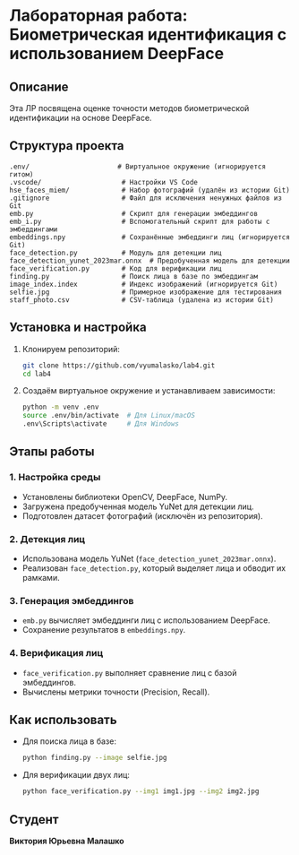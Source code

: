 # Лабораторная работа: Биометрическая идентификация с использованием DeepFace

## Описание
Эта ЛР посвящена оценке точности методов биометрической идентификации на основе DeepFace.

## Структура проекта
```
.env/                      # Виртуальное окружение (игнорируется гитом)
.vscode/                    # Настройки VS Code
hse_faces_miem/             # Набор фотографий (удалён из истории Git)
.gitignore                  # Файл для исключения ненужных файлов из Git
emb.py                      # Скрипт для генерации эмбеддингов
emb_i.py                    # Вспомогательный скрипт для работы с эмбеддингами
embeddings.npy              # Сохранённые эмбеддинги лиц (игнорируется Git)
face_detection.py           # Модуль для детекции лиц
face_detection_yunet_2023mar.onnx  # Предобученная модель для детекции
face_verification.py        # Код для верификации лиц
finding.py                  # Поиск лица в базе по эмбеддингам
image_index.index           # Индекс изображений (игнорируется Git)
selfie.jpg                  # Примерное изображение для тестирования
staff_photo.csv             # CSV-таблица (удалена из истории Git)
```

## Установка и настройка
1. Клонируем репозиторий:
   ```sh
   git clone https://github.com/vyumalasko/lab4.git
   cd lab4
   ```
2. Создаём виртуальное окружение и устанавливаем зависимости:
   ```sh
   python -m venv .env
   source .env/bin/activate  # Для Linux/macOS
   .env\Scripts\activate     # Для Windows
   ```

## Этапы работы
### 1. Настройка среды
- Установлены библиотеки OpenCV, DeepFace, NumPy.
- Загружена предобученная модель YuNet для детекции лиц.
- Подготовлен датасет фотографий (исключён из репозитория).

### 2. Детекция лиц
- Использована модель YuNet (`face_detection_yunet_2023mar.onnx`).
- Реализован `face_detection.py`, который выделяет лица и обводит их рамками.

### 3. Генерация эмбеддингов
- `emb.py` вычисляет эмбеддинги лиц с использованием DeepFace.
- Сохранение результатов в `embeddings.npy`.

### 4. Верификация лиц
- `face_verification.py` выполняет сравнение лиц с базой эмбеддингов.
- Вычислены метрики точности (Precision, Recall).

## Как использовать
- Для поиска лица в базе:
  ```sh
  python finding.py --image selfie.jpg
  ```
- Для верификации двух лиц:
  ```sh
  python face_verification.py --img1 img1.jpg --img2 img2.jpg
  ```

## Студент
**Виктория Юрьевна Малашко**


